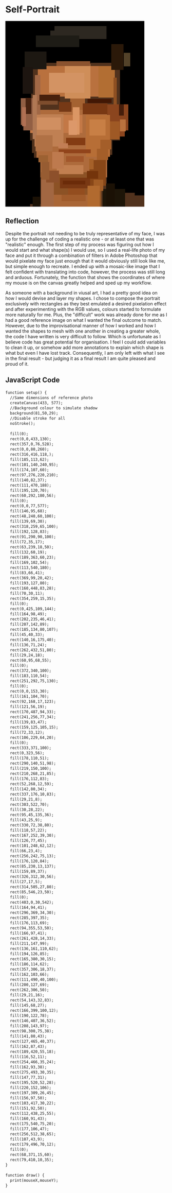 # Self-Portrait

![Self-Portrait](https://github.com/l-mccarthy/IntroToIM/blob/main/Feb1/Self_Portrait_Liam.png)

## Reflection

Despite the portrait not needing to be truly representative of my face, I was up for the challenge of coding a realistic one - or at least one that was "realistic" enough. The first step of my process was figuring out how I would start and what shape(s) I would use, so I used a real-life photo of my face and put it through a combination of filters in Adobe Photoshop that would pixelate my face just enough that it would obviously still look like me, but simple enough to recreate. I ended up with a mosaic-like image that I felt confident with translating into code, however, the process was still long and arduous. Fortunately, the function that shows the coordinates of where my mouse is on the canvas greatly helped and sped up my workflow.

As someone with a background in viusal art, I had a pretty good idea on how I would devise and layer my shapes. I chose to compose the portrait exclusively with rectangles as they best emulated a desired pixelation effect and after experimenting with the RGB values, colours started to formulate more naturally for me. Plus, the "difficult" work was already done for me as I had a good reference image on what I wanted the final outcome to match. However, due to the improvisational manner of how I worked and how I wanted the shapes to mesh with one another in creating a greater whole, the code I have written is very difficult to follow. Which is unfortunate as I believe code has great potential for organisation. I feel I could add variables to clean it up, or somehow add more annotations to explain which shape is what but even I have lost track. Consequently, I am only left with what I see in the final result - but judging it as a final result I am quite pleased and proud of it.

##  JavaScript Code

```
function setup() {
  //Same dimensions of reference photo
  createCanvas(433, 577);
  //Background colour to simulate shadow
  background(81,50,29);
  //Disable stroke for all
  noStroke();
  
  fill(0);
  rect(0,0,433,130);
  rect(357,0,76,528);
  rect(0,0,80,260);
  rect(316,416,118,);
  fill(185,113,62);
  rect(101,140,240,95);
  fill(174,107,60);
  rect(97,276,220,210);
  fill(140,82,37);
  rect(111,470,188);
  fill(195,120,70);
  rect(60,292,180,56);
  fill(0);
  rect(0,0,77,577);
  fill(146,95,68);
  rect(48,240,60,100);
  fill(139,69,30);
  rect(318,259,65,100);
  fill(192,128,83);
  rect(91,290,90,100);
  fill(72,35,17);
  rect(63,239,18,50);
  fill(132,60,19);
  rect(189,363,60,23);
  fill(169,102,54);
  rect(113,540,180);
  fill(83,66,41);
  rect(369,99,20,42);
  fill(193,127,80);
  rect(160,448,83,28);
  fill(70,30,11);
  rect(354,259,15,35);
  fill(0);
  rect(0,425,109,144);
  fill(164,98,49);
  rect(202,235,46,41);
  fill(207,142,89);
  rect(185,134,80,107);
  fill(45,40,33);
  rect(140,16,175,40);
  fill(136,71,24);
  rect(262,432,51,80);
  fill(29,24,18);
  rect(60,95,68,55);
  fill(0);
  rect(372,340,100);
  fill(183,110,54);
  rect(251,292,75,130);
  fill(0);
  rect(0,0,153,30);
  fill(161,104,70);
  rect(92,168,17,123);
  fill(121,56,19);
  rect(170,487,94,33);
  rect(241,256,77,34);
  fill(139,83,47);
  rect(159,125,105,15);
  fill(72,33,12);
  rect(106,229,64,20);
  fill(0);
  rect(333,371,100);
  rect(0,323,56);
  fill(178,110,51);
  rect(290,140,51,98);
  fill(219,150,100);
  rect(210,268,21,85);
  fill(176,112,83);
  rect(52,268,12,59);
  fill(142,80,34);
  rect(337,176,10,83);
  fill(29,21,8);
  rect(303,522,70);
  fill(30,28,22);
  rect(95,45,135,36);
  fill(43,25,9);
  rect(330,72,38,80);
  fill(118,57,22);
  rect(167,252,39,30);
  fill(126,77,45);
  rect(101,248,62,12);
  fill(66,23,4);
  rect(256,242,75,13);
  fill(176,120,84);
  rect(85,230,13,137);
  fill(159,89,37);
  rect(326,312,30,56);
  fill(27,17,5);
  rect(314,505,27,80);
  rect(85,546,23,50);
  fill(0);
  rect(403,0,30,542);
  fill(164,94,41);
  rect(296,369,34,30);
  rect(285,397,35);
  fill(176,113,69);
  rect(94,355,53,50);
  fill(166,97,41);
  rect(261,428,14,33);
  fill(211,147,99);
  rect(136,161,110,62);
  fill(194,126,85);
  rect(165,380,30,15);
  fill(186,114,62);
  rect(357,306,18,37);
  fill(162,103,66);
  rect(111,490,40,100);
  fill(200,127,69);
  rect(262,306,50);
  fill(29,21,16);
  rect(54,143,32,83);
  fill(145,68,27);
  rect(166,399,100,12);
  fill(190,122,78);
  rect(146,407,36,52);
  fill(208,143,97);
  rect(98,300,75,38);
  fill(141,80,43);
  rect(127,465,40,37);
  fill(162,87,43);
  rect(189,420,55,18);
  fill(116,52,11);
  rect(254,466,35,24);
  fill(162,93,38);
  rect(275,493,30,35);
  fill(147,77,31);
  rect(195,520,52,28);
  fill(220,152,106);
  rect(197,309,26,45);
  fill(156,97,50);
  rect(103,417,30,22);
  fill(151,92,50);
  rect(112,438,25,55);
  fill(160,91,43);
  rect(175,540,75,20);
  fill(177,106,47);
  rect(256,512,38,65);
  fill(107,43,9);
  rect(179,496,70,12);
  fill(0);
  rect(68,371,15,60);
  rect(79,410,10,35);
}

function draw() {
  print(mouseX,mouseY);
}
```
